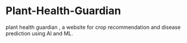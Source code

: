 # Plant-Health-Guardian
plant health guardian , a website for crop recommendation and disease prediction using AI and ML.
